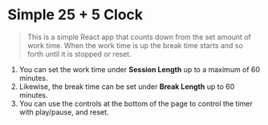 # Simple 25 + 5 Clock

> This is a simple React app that counts down from the set amount of work time. When the work time is up the break time starts and so forth until it is stopped or reset.

1. You can set the work time under **Session Length** up to a maximum of 60 minutes.
2. Likewise, the break time can be set under **Break Length** up to 60 minutes.
3. You can use the controls at the bottom of the page to control the timer with play/pause, and reset.